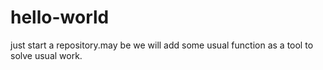 # hello-world
just start a repository.may be we will add some usual function as a tool to solve usual work.
